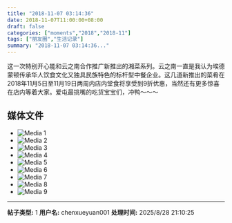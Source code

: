 ```yaml
---
title: "2018-11-07 03:14:36"
date: 2018-11-07T11:00:00+08:00
draft: false
categories: ["moments","2018","2018-11"]
tags: ["朋友圈","生活记录"]
summary: "2018-11-07 03:14:36..."
---
```


这一次特别开心能和云之南合作推广新推出的湘菜系列。云之南一直是我认为埃德蒙顿传承华人饮食文化又独具民族特色的标杆型中餐企业。这几道新推出的菜肴在2018年11月5日至11月19日两周内店内堂食将享受到9折优惠，当然还有更多惊喜在店内等着大家。爱屯最挑嘴的吃货宝宝们，冲鸭～～～

## 媒体文件

- ![Media 1](/Moments/photos/2018-11-07/201811070314360.jpg)
- ![Media 2](/Moments/photos/2018-11-07/201811070314361.jpg)
- ![Media 3](/Moments/photos/2018-11-07/201811070314362.jpg)
- ![Media 4](/Moments/photos/2018-11-07/201811070314363.jpg)
- ![Media 5](/Moments/photos/2018-11-07/201811070314364.jpg)
- ![Media 6](/Moments/photos/2018-11-07/201811070314365.jpg)
- ![Media 7](/Moments/photos/2018-11-07/201811070314366.jpg)
- ![Media 8](/Moments/photos/2018-11-07/201811070314367.jpg)
- ![Media 9](/Moments/photos/2018-11-07/201811070314368.jpg)

---

**帖子类型:** 1
**用户名:** chenxueyuan001
**处理时间:** 2025/8/28 21:10:25